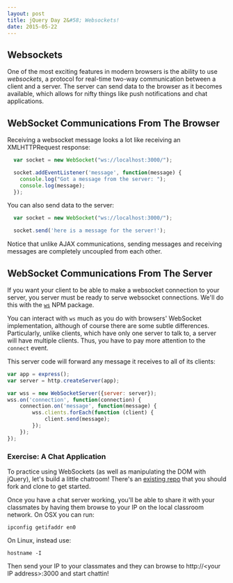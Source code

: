 ```yaml
---
layout: post
title: jQuery Day 2&#58; Websockets!
date: 2015-05-22
---
```


## Websockets

One of the most exciting features in modern browsers is the ability to use _websockets_, a protocol for real-time two-way communication between a client and a server. The server can send data to the browser as it becomes available, which allows for nifty things like push notifications and chat applications.

## WebSocket Communications From The Browser

Receiving a websocket message looks a lot like receiving an XMLHTTPRequest response:

```JavaScript
  var socket = new WebSocket("ws://localhost:3000/");

  socket.addEventListener('message', function(message) {
    console.log("Got a message from the server: ");
    console.log(message);
  });
```

You can also send data to the server:

```JavaScript
  var socket = new WebSocket("ws://localhost:3000/");

  socket.send('here is a message for the server!');
```

Notice that unlike AJAX communications, sending messages and receiving messages are completely uncoupled from each other.

## WebSocket Communications From The Server

If you want your client to be able to make a websocket connection to your server, you server must be ready to serve websocket connections. We'll do this with the [`ws`](https://www.npmjs.com/package/ws) NPM package.

You can interact with `ws` much as you do with browsers' WebSocket implementation, although of course there are some subtle differences. Particularly, unlike clients, which have only one server to talk to, a server will have multiple clients. Thus, you have to pay more attention to the `connect` event.

This server code will forward any message it receives to all of its clients:

```JavaScript
var app = express();
var server = http.createServer(app);

var wss = new WebSocketServer({server: server});
wss.on('connection', function(connection) {
    connection.on('message', function(message) {
        wss.clients.forEach(function (client) {
            client.send(message);
        });
    });
});
```

### Exercise: A Chat Application

To practice using WebSockets (as well as manipulating the DOM with jQuery), let's build a little chatroom! There's an [existing repo](https://github.com/portlandcodeschool-jsi/barebones-chat) that you should fork and clone to get started.

Once you have a chat server working, you'll be able to share it with your classmates by having them browse to your IP on the local classroom network. On OSX you can run:

```
ipconfig getifaddr en0
```

On Linux, instead use:

```
hostname -I
```

Then send your IP to your classmates and they can browse to http://&lt;your IP address&gt;:3000 and start chattin!
